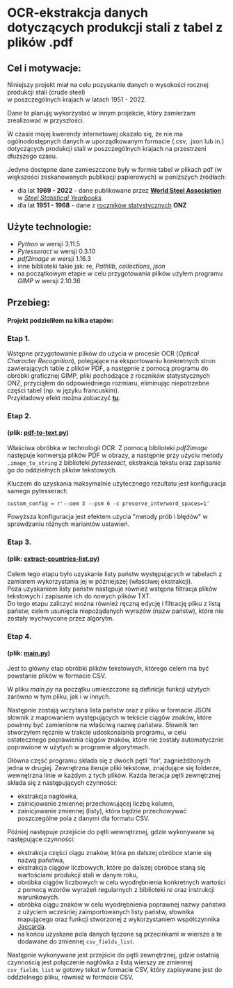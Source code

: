 # OCR-ekstrakcja danych dotyczących produkcji stali z tabel z plików .pdf
## Cel i motywacje:
Niniejszy projekt miał na celu pozyskanie danych o wysokości rocznej produkcji stali (crude steel)  
w poszczególnych krajach w latach 1951 - 2022.  

Dane te planuję wykorzystać w innym projekcie, który zamierzam zrealizować w przyszłości.

W czasie mojej kwerendy internetowej okazało się, że nie ma ogólnodostępnych danych w uporządkowanym formacie 
(.csv, .json lub in.) dotyczących produkcji stali w poszczególnych krajach na przestrzeni dłuższego czasu.  

Jedyne dostępne dane zamieszczone były w formie tabel w plikach pdf (w większości zeskanowanych publikacji papierowych) w poniższych źródłach:  
* dla lat **1969 - 2022** - dane publikowane przez [**World Steel Association**](www.worldsteel.org) w [_Steel Statistical Yearbooks_](https://worldsteel.org/wp-content/uploads/Steel-Statistical-Yearbook-1980.pdf)
* dla lat **1951 - 1968** - dane z [roczników statystycznych](https://unstats.un.org/UNSDWebsite/Publications/StatisticalYearbookPastIssue/) **ONZ**

## Użyte technologie:
* _Python_ w wersji 3.11.5
* _Pytesseract_ w wersji 0.3.10
* _pdf2image_ w wersji 1.16.3
* inne biblioteki takie jak: re, _Pathlib_, _collections_, _json_
* na początkowym etapie w celu przygotowania plików użyłem programu _GIMP_ w wersji 2.10.36

## Przebieg:

#### Projekt podzieliłem na kilka etapów:

### Etap 1.
Wstępne przygotowanie plików do użycia w procesie OCR (_Optical Character Recognition_), polegające na eksportowaniu 
konkretnych stron zawierających table z plików PDF, a następnie z pomocą programu do obróbki graficznej GIMP, 
pliki pochodzące z roczników statystycznych ONZ, przyciąłem do odpowiedniego rozmiaru, 
eliminując niepotrzebne części tabel (np. w języku francuskim).  
Przykładowy efekt można zobaczyć 
[**tu**](https://github.com/steernick/ocr-crude-steel-production/blob/master/examples/pdf%20files/UN-statistical-yearbook-1969.pdf).

### Etap 2. 
#### (plik: [pdf-to-text.py](https://github.com/steernick/ocr-crude-steel-production/blob/master/pdf-to-text.py))

Właściwa obróbka w technologii OCR. Z pomocą biblioteki _pdf2image_ następuje konwersja plików PDF w obrazy, 
a następnie przy użyciu metody `.image_to_string` z biblioteki _pytesseract,_ ekstrakcja tekstu oraz zapisanie go 
do oddzielnych plików tekstowych.

Kluczem do uzyskania maksymalnie użytecznego rezultatu jest konfiguracja samego pytesseract:

`custom_config = r'--oem 3 --psm 6 -c preserve_interword_spaces=1'`

Powyższa konfiguracja jest efektem użycia "metody prób i błędów" w sprawdzaniu różnych wariantów ustawień.

### Etap 3. 
#### (plik: [extract-countries-list.py](https://github.com/steernick/ocr-crude-steel-production/blob/master/extract-countries-list.py))

Celem tego etapu było uzyskanie listy państw występujących w tabelach z zamiarem wykorzystania jej w późniejszej 
(właściwej ekstrakcji).  
Poza uzyskaniem listy państw następuje również wstępna filtracja plików tekstowych i zapisanie ich do nowych plików TXT.   
Do tego etapu zaliczyć można również ręczną edycję i filtrację pliku z listą państw, celem usunięcia niepożądanych wyrazów 
(nazw państw), które nie zostały wychwycone przez algorytm.

### Etap 4. 
#### (plik: [main.py](https://github.com/steernick/ocr-crude-steel-production/blob/master/main.py))
Jest to główny etap obróbki plików tekstowych, którego celem ma być powstanie plików w formacie CSV.  

W pliku _main.py_ na początku umieszczone są definicje funkcji użytych zarówno w tym pliku, jak i w innych.  

Następnie zostają wczytana lista państw oraz z pliku w formacie JSON słownik z mapowaniem występujących w tekście ciągów 
znaków, które powinny być zamienione na właściwą nazwę państwa. Słownik ten stworzyłem ręcznie w trakcie udoskonalania 
programu, w celu ostatecznego poprawienia ciągów znaków, które nie zostały automatycznie poprawione w użytych w programie algorytmach.  

Główna część programu składa się z dwóch pętli 'for', zagnieżdżonych jedna w drugiej. Zewnętrzna iteruje pliki tekstowe, 
znajdujące się folderze, wewnętrzna linie w każdym z tych plików. Każda iteracja pętli zewnętrznej składa się z 
następujących czynności:

* ekstrakcja nagłówka,
* zainicjowanie zmiennej przechowującej liczbę kolumn,
* zainicjowanie zmiennej (listy), która będzie przechowywać poszczególne pola z danymi dla formatu CSV.  

Później następuje przejście do pętli wewnętrznej, gdzie wykonywane są następujące czynności:

* ekstrakcja części ciągu znaków, która po dalszej obróbce stanie się nazwą państwa,
* ekstrakcja ciągów liczbowych, które po dalszej obróbce staną się wartościami produkcji stali w danym roku,
* obróbka ciągów liczbowych w celu wyodrębnienia konkretnych wartości z pomocą wzorów wyrażeń regularnych z biblioteki _re_
oraz instrukcji warunkowych.
* obróbka ciągu znaków w celu wyodrębnienia poprawnej nazwy państwa z użyciem wcześniej zaimportowanych listy państw, 
słownika mapującego oraz funkcji stworzonej z wykorzystaniem współczynnika [Jaccarda](https://pl.wikipedia.org/wiki/Indeks_Jaccarda).
* na końcu uzyskane pola danych łączone są przecinkami w wiersze a te dodawane do zmiennej `csv_fields_list`.  

Następnie wykonywane jest przejście do pętli zewnętrznej, gdzie ostatnią czynnością jest połączenie nagłówka z listą wierszy
ze zmiennej `csv_fields_list` w gotowy tekst w formacie CSV, który zapisywane jest do oddzielnego pliku, również w formacie CSV.

